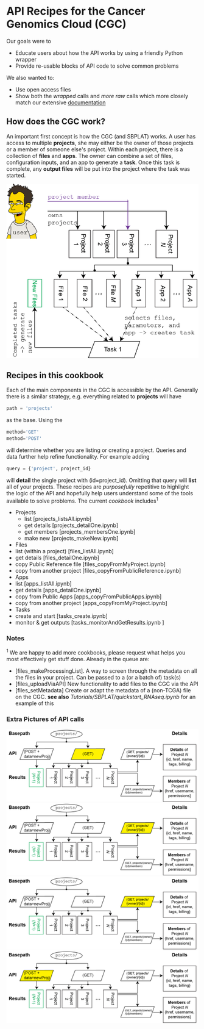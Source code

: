 # API Recipes for the Cancer Genomics Cloud (CGC)
Our  goals were to 

* Educate users about how the API works by using a friendly Python wrapper
* Provide re-usable blocks of API code to solve common problems

We also wanted to:

* Use open access files
* Show both the _wrapped_ calls and _more raw_ calls which more closely match our extensive [documentation](http://docs.cancergenomicscloud.org/docs/the-cgc-api)
 
## How does the CGC work?
An important first concept is how the CGC (and SBPLAT) works. A user has access to multiple **projects**, she may either be the owner of those projects or a member of someone else's project. Within each project, there is a collection of **files** and **apps**. The owner can combine a set of files, configuration inputs, and an app to generate a **task**. Once this task is complete, any **output files** will be put into
the project where the task was started.

![CGC Overview](images/CGC_overview-02.png)

## Recipes in this cookbook
 
Each of the main components in the CGC is accessible by the API. Generally there is a similar strategy, e.g. everything
related to **projects** will have 
```python 
path = 'projects'  
```
as the base. Using the 
```python
method='GET'
method='POST'
```
will determine whether you are listing or creating a project. Queries and data further help refine functionality. For example adding
```python 
query = {'project', project_id}  
```
will **detail** the single project with (id=project\_id). Omitting that query will **list** all of your projects. These recipes are _purposefully_ repetitive to highlight the logic of the API and hopefully help users understand some of the tools available to solve problems. The current _cookbook_ includes<sup>1</sup>

* Projects
  * list [projects_listsAll.ipynb]
  * get details [projects_detailOne.ipynb]
  * get members [projects_membersOne.ipynb]
  * make new [projects_makeNew.ipynb]
* Files
 * list (within a project) [files_listAll.ipynb]
 * get details [files_detailOne.ipynb]
 * copy Public Reference file [files_copyFromMyProject.ipynb]
 * copy from another project [files_copyFromPublicReference.ipynb]
* Apps
 * list [apps_listAll.ipynb]
 * get details [apps_detailOne.ipynb]
 * copy from Public Apps [apps_copyFromPublicApps.ipynb]
 * copy from another project [apps_copyFromMyProject.ipynb]
* Tasks
 * create and start [tasks_create.ipynb]
 * monitor & get outputs [tasks_monitorAndGetResults.ipynb ]

### Notes
<sup>1</sup> We are happy to add more cookbooks, please request what helps you most effectively get stuff done. Already in the queue are:
 
* [files_makeProcessingList]. A way to screen through the metadata on all the files in your project. Can be passed to a (or a batch of) task(s)
* [files_uploadViaAPI] New functionality to add files to the CGC via the API
* [files_setMetadata] Create or adapt the metadata of a (non-TCGA) file on the CGC. **see also** _Tutorials/SBPLAT/quickstart_RNAseq.ipynb_ for an example of this


### Extra Pictures of API calls
![Projects LIST](images/projects_listAll-01.png)
![Project DETAIL](images/projects_getDetails-01.png)
![Project DETAIL](images/projects_getDetails-01.png)
![Project Create](images/projects_addNew-01.png)
